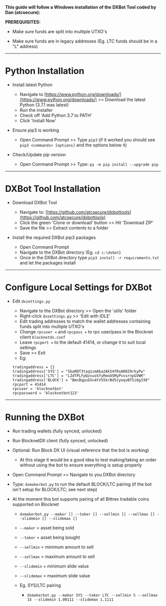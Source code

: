 **This guide will follow a Windows installation of the DXBot Tool coded by Dan (atcsecure):**

**PREREQUISITES:**

* Make sure funds are split into multiple UTXO's

* Make sure funds are in legacy addresses (Eg. LTC funds should be in a "L" address)
---
# Python Installation

* Install latest Python

	* Navigate to [https://www.python.org/downloads/](https://www.python.org/downloads/) >> Download the latest Python (3.7.1 was latest)
	* Run the installer
	* Check off 'Add Python 3.7 to PATH'
	* Click 'Install Now'

* Ensure pip3 is working

	* Open Command Prompt >> Type `pip3` (if it worked you should see `pip3 <commands> [options]` and the options below it)

* Check/Update pip version

	* Open Command Prompt >> Type: `py -m pip install --upgrade pip`
---
# DXBot Tool Installation

* Download DXBot Tool

	* Navigate to: [https://github.com/atcsecure/dxbottools](https://github.com/atcsecure/dxbottools)
	* Click the green 'Clone or download' button >> Hit 'Download ZIP'
	* Save the file >> Extract contents to a folder

* Install the required DXBot pip3 packages

	* Open Command Prompt
	* Navigate to the DXBot directory (Eg. `cd c:\dxbot`)
	* Once in the DXBot directory type `pip3 install -r requirements.txt` and let the packages install
---
# Configure Local Settings for DXBot

* Edit `dxsettings.py`

	* Navigate to the DXBot directory >> Open the 'utils' folder
	* Right-click `dxsettings.py` >> 'Edit with IDLE'
	* Edit trading addresses to match the wallet addresses containing funds split into multiple UTXO's 
	* Change `rpcuser =` and `rpcpass =` to rpc user/pass in the Blocknet client `blocknetdx.conf`
	* Leave `rpcport =` to the default 41414, or change it to suit local settings 
	* Save >> Exit
	* Eg:
	```
	tradingaddress = {}
	tradingaddress['SYS'] = "SbaRDT3taq1zmAba2Ak54fRxAR8Z9rkyPw"
	tradingaddress['LTC'] = "LZdTPLFpQzxuoSfyRmoUSMyPvssrnpGVWR"
	tradingaddress['BLOCK'] = "BmcBqpuEXu4tVS5krBd5zyeqvBTSi6g338"
	rpcport = 41414
	rpcuser = 'blocknetbot'
	rpcpassword = 'blocknetbot123'
	```
---
# Running the DXBot

* Run trading wallets (fully synced, unlocked)
* Run BlocknetDX client (fully synced, unlocked)
* Optional: Run Block DX UI (visual reference that the bot is working)
	* At this stage it would be a good idea to test making/taking an order without using the bot to ensure everything is setup properly

* Open Command Prompt >> Navigate to you DXBot directory
* Type: `dxmakerbot.py` to run the default BLOCK/LTC pairing (if the bot isn't setup for BLOCK/LTC; see next step)
	
* At the moment this bot supports pairing of all Bittrex tradable coins supported on Blocknet 
	* `dxmakerbot.py --maker [] --taker [] --sellmin [] --sellmax [] --slidemin [] --slidemax []`
	* `--maker` = asset being sold
	* `--taker` = asset being bought
	* `--sellmin` = minimum amount to sell
	* `--sellmax` = maximum amount to sell
	* `--slidemin` = minimum slide value 
	* `--slidemax` = maximum slide value
		 
	* Eg. SYS/LTC pairing
		* `dxmakerbot.py --maker SYS --taker LTC --sellmin 5 --sellmax 15 --slidemin 1.00111 --slidemax 1.1111` 

